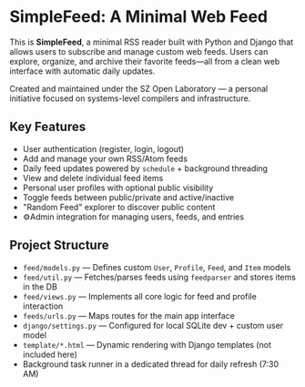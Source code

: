 # SimpleFeed: A Minimal Web Feed

This is **SimpleFeed**, a minimal RSS reader built with Python and Django that allows users to subscribe and manage custom web feeds. Users can explore, organize, and archive their favorite feeds—all from a clean web interface with automatic daily updates.

Created and maintained under the SZ Open Laboratory — a personal initiative focused on systems-level compilers and infrastructure.

## Key Features

- User authentication (register, login, logout)
- Add and manage your own RSS/Atom feeds
- Daily feed updates powered by `schedule` + background threading
- View and delete individual feed items
- Personal user profiles with optional public visibility
- Toggle feeds between public/private and active/inactive
- "Random Feed" explorer to discover public content
- ⚙Admin integration for managing users, feeds, and entries

## Project Structure

- `feed/models.py` — Defines custom `User`, `Profile`, `Feed`, and `Item` models
- `feed/util.py` — Fetches/parses feeds using `feedparser` and stores items in the DB
- `feed/views.py` — Implements all core logic for feed and profile interaction
- `feeds/urls.py` — Maps routes for the main app interface
- `django/settings.py` — Configured for local SQLite dev + custom user model
- `template/*.html` — Dynamic rendering with Django templates (not included here)
- Background task runner in a dedicated thread for daily refresh (7:30 AM)


